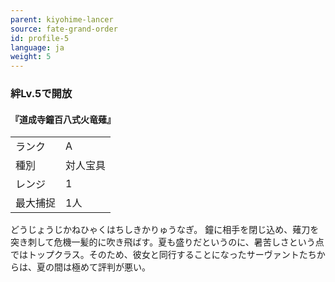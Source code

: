 ```yaml
---
parent: kiyohime-lancer
source: fate-grand-order
id: profile-5
language: ja
weight: 5
---
```


### 絆Lv.5で開放

#### 『道成寺鐘百八式火竜薙』

<table>
  <tr><td>ランク</td><td>A</td></tr>
  <tr><td>種別</td><td>対人宝具</td></tr>
  <tr><td>レンジ</td><td>1</td></tr>
  <tr><td>最大捕捉</td><td>1人</td></tr>
</table>

どうじょうじかねひゃくはちしきかりゅうなぎ。
鐘に相手を閉じ込め、薙刀を突き刺して危機一髪的に吹き飛ばす。夏も盛りだというのに、暑苦しさという点ではトップクラス。そのため、彼女と同行することになったサーヴァントたちからは、夏の間は極めて評判が悪い。
